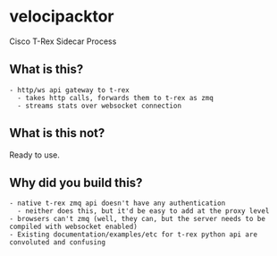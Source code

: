 # velocipacktor
Cisco T-Rex Sidecar Process

## What is this?
```
- http/ws api gateway to t-rex
  - takes http calls, forwards them to t-rex as zmq
  - streams stats over websocket connection
```

## What is this not?
Ready to use.

## Why did you build this?
```
- native t-rex zmq api doesn't have any authentication
  - neither does this, but it'd be easy to add at the proxy level
- browsers can't zmq (well, they can, but the server needs to be compiled with websocket enabled)
- Existing documentation/examples/etc for t-rex python api are convoluted and confusing
```
